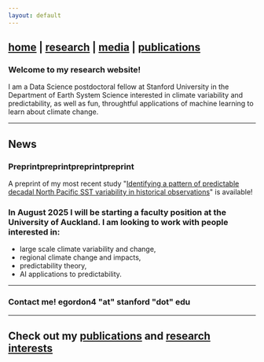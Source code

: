 ```yaml
---
layout: default
---
```


## [home](https://emily-gordy.github.io/) | [research](https://emily-gordy.github.io/research/) | [media](https://emily-gordy.github.io/media/) | [publications](https://emily-gordy.github.io/publications/)

### Welcome to my research website! 

I am a Data Science postdoctoral fellow at Stanford University in the Department of Earth System Science interested in climate variability and predictability, as well as fun, throughtful applications of machine learning to learn about climate change. 

* * *

## News

### Preprintpreprintpreprintpreprint
A preprint of my most recent study "[Identifying a pattern of predictable decadal North Pacific SST variability in historical observations](https://essopenarchive.org/doi/full/10.22541/essoar.172748543.36409823)" is available!

### In August 2025 I will be starting a faculty position at the University of Auckland. I am looking to work with people interested in:
* large scale climate variability and change,
* regional climate change and impacts,
* predictability theory,
* AI applications to predictability.

* * *

### Contact me! egordon4 "at" stanford "dot" edu

---

## Check out my [publications](https://emily-gordy.github.io/publications/) and [research interests](https://emily-gordy.github.io/research/)
